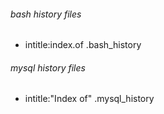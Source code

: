 ###### bash history files
* intitle:index.of .bash_history

###### mysql history files
* intitle:"Index of" .mysql_history
